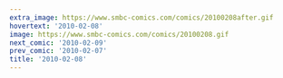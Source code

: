```yaml
---
extra_image: https://www.smbc-comics.com/comics/20100208after.gif
hovertext: '2010-02-08'
image: https://www.smbc-comics.com/comics/20100208.gif
next_comic: '2010-02-09'
prev_comic: '2010-02-07'
title: '2010-02-08'
---
```


